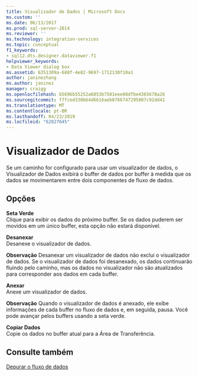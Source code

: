 ```yaml
---
title: Visualizador de Dados | Microsoft Docs
ms.custom: ''
ms.date: 06/13/2017
ms.prod: sql-server-2014
ms.reviewer: ''
ms.technology: integration-services
ms.topic: conceptual
f1_keywords:
- sql12.dts.designer.dataviewer.f1
helpviewer_keywords:
- Data Viewer dialog box
ms.assetid: 6351309a-688f-4e82-9697-1712130f10a1
author: janinezhang
ms.author: janinez
manager: craigg
ms.openlocfilehash: b5696b55252a6053b7501eee08dfbe4365678a26
ms.sourcegitcommit: f7fced330b64d6616aeb8766747295807c92dd41
ms.translationtype: MT
ms.contentlocale: pt-BR
ms.lasthandoff: 04/23/2019
ms.locfileid: "62827645"
---
```

# <a name="data-viewer"></a>Visualizador de Dados
  Se um caminho for configurado para usar um visualizador de dados, o Visualizador de Dados exibirá o buffer de dados por buffer à medida que os dados se movimentarem entre dois componentes de fluxo de dados.  
  
## <a name="options"></a>Opções  
 **Seta Verde**  
 Clique para exibir os dados do próximo buffer. Se os dados puderem ser movidos em um único buffer, esta opção não estará disponível.  
  
 **Desanexar**  
 Desanexe o visualizador de dados.  
  
 **Observação** Desanexar um visualizador de dados não exclui o visualizador de dados. Se o visualizador de dados foi desanexado, os dados continuarão fluindo pelo caminho, mas os dados no visualizador não são atualizados para corresponder aos dados em cada buffer.  
  
 **Anexar**  
 Anexe um visualizador de dados.  
  
 **Observação** Quando o visualizador de dados é anexado, ele exibe informações de cada buffer no fluxo de dados e, em seguida, pausa. Você pode avançar pelos buffers usando a seta verde.  
  
 **Copiar Dados**  
 Copie os dados no buffer atual para a Área de Transferência.  
  
## <a name="see-also"></a>Consulte também  
 [Depurar o fluxo de dados](../troubleshooting/debugging-data-flow.md)  
  
  
